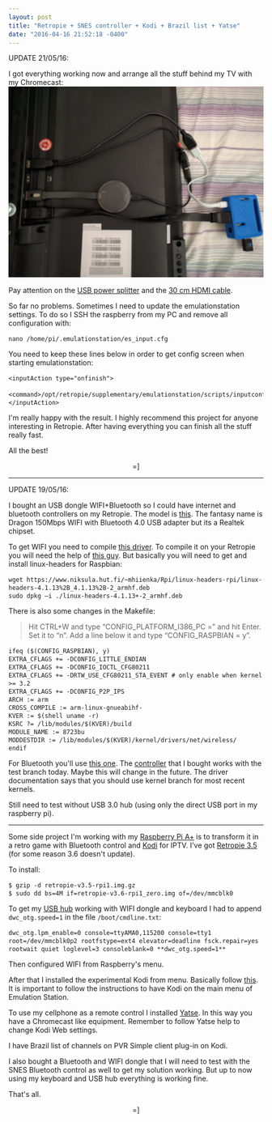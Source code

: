 ```yaml
---
layout: post
title: "Retropie + SNES controller + Kodi + Brazil list + Yatse"
date: "2016-04-16 21:52:18 -0400"
---
```


UPDATE 21/05/16:

I got everything working now and arrange all the stuff behind my TV with my Chromecast:
![TV back with Chromecast and Raspberry pi](assets/TV-back.jpg)

Pay attention on the [USB power splitter](http://www.dx.com/p/cwxuan-usb-2-0-male-to-2-x-female-data-sync-charging-splitter-cable-black-32-5cm-409905#.V0Ceo3UrLQo) and the [30 cm HDMI cable](http://www.dx.com/p/hdmi-male-to-male-connection-cable-black-30cm-318400#.V0Ch3HUrLQo).

So far no problems. Sometimes I need to update the emulationstation settings. To do so I SSH the raspberry from my PC and remove all configuration with:

    nano /home/pi/.emulationstation/es_input.cfg

You need to keep these lines below in order to get config screen when starting emulationstation:

    <inputAction type="onfinish">
        <command>/opt/retropie/supplementary/emulationstation/scripts/inputconfiguration.sh</command>
    </inputAction>

I'm really happy with the result. I highly recommend this project for anyone interesting in Retropie. After having everything you can finish all the stuff really fast.

All the best!

<center> =] </center>

---

UPDATE 19/05/16:

I bought an USB dongle WIFI+Bluetooth so I could have internet and bluetooth controllers on my Retropie.
The model is [this](https://www.amazon.ca/dp/B015IJ4P58/ref=pe_386430_193739550_TE_dp_1). The fantasy name is Dragon 150Mbps WIFI with Bluetooth 4.0 USB adapter but its a Realtek chipset.

To get WIFI you need to compile [this driver](https://github.com/lwfinger/rtl8723bu/). To compile it on your Retropie you will need the help of [this guy](http://matthewdippel.blogspot.ca/2016/02/howto-build-rtl8723bu-for-raspbian.html). But basically you will need to get and install linux-headers for Raspbian:

    wget https://www.niksula.hut.fi/~mhiienka/Rpi/linux-headers-rpi/linux-headers-4.1.13%2B_4.1.13%2B-2_armhf.deb
    sudo dpkg –i ./linux-headers-4.1.13+-2_armhf.deb

There is also some changes in the Makefile:

> Hit CTRL+W and type “CONFIG_PLATFORM_I386_PC =” and hit Enter.  Set it to “n”. Add a line below it and type “CONFIG_RASPBIAN = y”.

    ifeq ($(CONFIG_RASPBIAN), y)
    EXTRA_CFLAGS += -DCONFIG_LITTLE_ENDIAN
    EXTRA_CFLAGS += -DCONFIG_IOCTL_CFG80211
    EXTRA_CFLAGS += -DRTW_USE_CFG80211_STA_EVENT # only enable when kernel >= 3.2
    EXTRA_CFLAGS += -DCONFIG_P2P_IPS
    ARCH := arm
    CROSS_COMPILE := arm-linux-gnueabihf-
    KVER := $(shell uname -r)
    KSRC ?= /lib/modules/$(KVER)/build
    MODULE_NAME := 8723bu
    MODDESTDIR := /lib/modules/$(KVER)/kernel/drivers/net/wireless/
    endif

For Bluetooth you'll use [this one](https://github.com/lwfinger/rtl8723au_bt). The [controller](https://www.amazon.ca/dp/B00MB6CNN8/ref=pe_386430_193739550_TE_dp_1) that I bought works with the test branch today. Maybe this will change in the future. The driver documentation says that you should use kernel branch for most recent kernels.

Still need to test without USB 3.0 hub (using only the direct USB port in my raspberry pi).

---

Some side project I'm working with my [Raspberry Pi A+](https://www.raspberrypi.org/products/model-a-plus/) is to transform it in a retro game with Bluetooth control and [Kodi](http://kodi.wiki/view/Main_Page) for IPTV. I've got [Retropie 3.5](https://github.com/RetroPie/RetroPie-Setup/releases) (for some reason 3.6 doesn't update).

To install:

    $ gzip -d retropie-v3.5-rpi1.img.gz
    $ sudo dd bs=4M if=retropie-v3.6-rpi1_zero.img of=/dev/mmcblk0

To get my [USB hub](http://www.dx.com/p/orico-a3h4-4-port-usb-3-0-high-speed-hub-aluminum-alloy-hub-w-us-plug-power-adapter-black-328849#.VxLodHUrLeQ) working with WIFI dongle and keyboard I had to append `dwc_otg.speed=1` in the file `/boot/cmdline.txt`:

    dwc_otg.lpm_enable=0 console=ttyAMA0,115200 console=tty1 root=/dev/mmcblk0p2 rootfstype=ext4 elevator=deadline fsck.repair=yes rootwait quiet loglevel=3 consoleblank=0 **dwc_otg.speed=1**

Then configured WIFI from Raspberry's menu.

After that I installed the experimental Kodi from menu. Basically follow [this](https://github.com/RetroPie/RetroPie-Setup/wiki/KODI). It is important to follow the instructions to have Kodi on the main menu of Emulation Station.

To use my cellphone as a remote control I installed [Yatse](http://yatse.tv/redmine/projects/yatse/wiki/XbmcConfig?utm_source=YatseApp). In this way you have a Chromecast like equipment. Remember to follow Yatse help to change Kodi Web settings.

I have Brazil list of channels on PVR Simple client plug-in on Kodi.

I also bought a Bluetooth and WIFI dongle that I will need to test with the SNES Bluetooth control as well to get my solution working. But up to now using my keyboard and USB hub everything is working fine.

That's all.

<center> =] </center>
